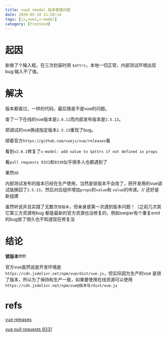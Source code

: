 ```yaml
---
title: vue2 vmodel 版本管理问题
date: 2020-05-18 11:20:14
tags: [js,vue2,v-model]
category: [frontend]
---
```


# 起因

新做了个输入框，在三次封装时用 `$attrs`，本地一切正常，内部测试环境出现bug:输入不了值。

# 解决

版本都查过，一样的代码，最后猜是不是vue的问题。

查了一下在线的vue版本是`2.6.11`而内部发布版本是`2.5.13`。

把调试的vue换成指定版本`2.5.13`重现了bug。

顺着官方`https://github.com/vuejs/vue/releases`看

看到`v2.6.1`修复了`v-model: add value to $attrs if not defined in props`

看`pull requests 9331`和`9330`似乎很多人也都遇到了

果然`XD`

内部测试发布的版本已经在生产使用，当然是锁版本不会改了，把开发用的vue调试版换回了`2.5.13`，然后对应组件增加`props`的`value`和 `value`的传递。// 还好是新组建

虽然听说并且实践了无数次`锁版本`，但亲身是第一次遇到版本问题！（之前几次其它第三方资源有bug 都是最新的官方资源也没修复的，例如swiper有个重复emit的bug放了很久也不知道现在修复没

# 结论

**锁版本!!!!!**

官方vue虽然说是开发环境是`https://cdn.jsdelivr.net/npm/vue/dist/vue.js`，但实际因为生产的vue 是锁了版本，所以为了保持和生产一致，如果要使用在线资源可以使用`https://cdn.jsdelivr.net/npm/vue@版本号/dist/vue.js`

# refs

[vue releases](https://github.com/vuejs/vue/releases?after=v2.6.2)

[vue pull requests 9331](https://github.com/vuejs/vue/pull/9331)
